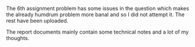 The 6th assignment problem has some issues in the question which makes the already humdrum problem more banal and so I did not attempt it. The rest have been uploaded.

The report documents mainly contain some technical notes and a lot of my thoughts. 
